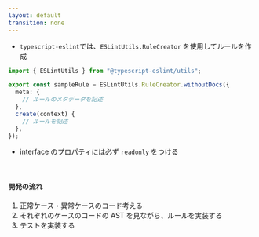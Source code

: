 ```yaml
---
layout: default
transition: none
---
```


<style scoped>
.slidev-vclick-hidden {
  display: none;
}
</style>

<section-title title="typescript-eslint を使用したルールの開発" />

<div class="_bullet" v-click="[0]">

- `typescript-eslint`では、`ESLintUtils.RuleCreator` を使用してルールを作成

```ts
import { ESLintUtils } from "@typescript-eslint/utils";

export const sampleRule = ESLintUtils.RuleCreator.withoutDocs({
  meta: {
    // ルールのメタデータを記述
  },
  create(context) {
    // ルールを記述
  },
});
```

</div>

<div class="_bullet" v-click="1">

* interface のプロパティには必ず `readonly` をつける

</div>

<div class="_bullet" v-click="2">

<br />

#### 開発の流れ

1. 正常ケース・異常ケースのコード考える
2. それぞれのケースのコードの AST を見ながら、ルールを実装する
3. テストを実装する

</div>

<!-- 

この typescript-eslint を使用したカスタムルールを開発する際には、ESLint 同様、提供される、カスタムルール開発用のモジュールを使用します。  
これを使用することで、TypeScript コードを対象としたカスタムルールの作成が可能になります。

[click] 今回はシナリオとして、「interface のプロパティには必ず readonly をつける」というルールを実装していきます。

[click] このルールの開発の流れは、先ほどの ESLint カスタムルールの開発と同様の流れになります。

そのため、まずは正常ケース・異常ケースのコードについて触れていきます。
-->